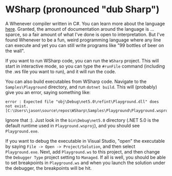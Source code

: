 # WSharp (pronounced "dub Sharp")
A Whenever compiler written in C#. You can learn more about the language [here](http://www.dangermouse.net/esoteric/whenever.html). Granted, the amount of documentation around the language is ... sparce, so a fair amount of what I've done is open to interpretation. But I've found Whenever to be a fun, weird programming language where any line can execute and yet you can still write programs like "99 bottles of beer on the wall".

If you want to run WSharp code, you can run the `WSharp` project. This will start in interactive mode, so you can type the `#runFile` command (including the .ws file you want to run), and it will run the code.

You can also build executables from WSharp code. Navigate to the `Samples\Playground` directory, and run `dotnet build`. This will (probably) give you an error, saying something like:

```
error : Expected file "obj\Debug\net5.0\refint\Playground.dll" does not exist. [C:\Users\jason\source\repos\WSharp\Samples\Playground\Playground.wsproj]
```

Ignore that :). Just look in the `bin\Debug\net5.0` directory (.NET 5.0 is the default runtime used in `Playground.wsproj`), and you should see `Playground.exe`.

If you want to debug the executable in Visual Studio, "open" the executable by saying `File -> Open -> Project/Solution`, and then select `Playground.exe`. Next, add `Playground.ws` to this project, and then change the `Debugger Type` project setting to `Managed`. If all is well, you should be able to set breakpoints in `Playground.ws` and when you launch the solution under the debugger, the breakpoints will be hit.